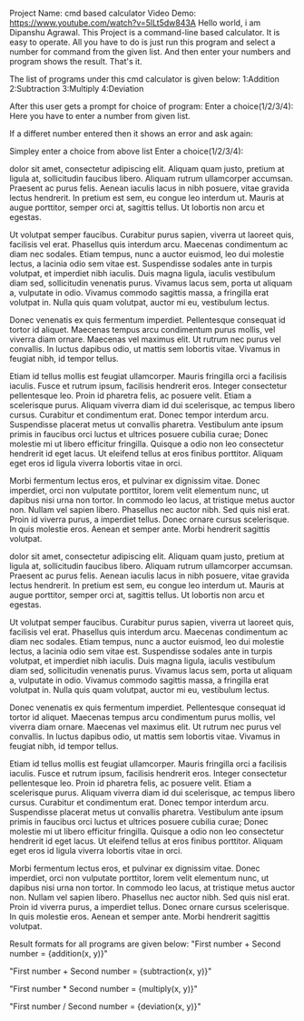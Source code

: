 Project Name: cmd based calculator
Video Demo: https://www.youtube.com/watch?v=5lLt5dw843A
Hello world, i am Dipanshu Agrawal. This Project is a command-line based calculator.
It is easy to operate.
All you have to do is just run this program and select a number for command from the given list.
And then enter your numbers and program shows the result. That's it.

The list of programs under this cmd calculator is given below:
1:Addition
2:Subtraction
3:Multiply
4:Deviation

After this user gets a prompt for choice of program:
Enter a choice(1/2/3/4):
Here you have to enter a number from given list.

If a differet number entered then it shows an error and ask again:

Simpley enter a choice from above list
Enter a choice(1/2/3/4):

dolor sit amet, consectetur adipiscing elit. Aliquam quam justo, pretium at ligula at, sollicitudin faucibus libero. Aliquam rutrum ullamcorper accumsan. Praesent ac purus felis. Aenean iaculis lacus in nibh posuere, vitae gravida lectus hendrerit. In pretium est sem, eu congue leo interdum ut. Mauris at augue porttitor, semper orci at, sagittis tellus. Ut lobortis non arcu et egestas.

Ut volutpat semper faucibus. Curabitur purus sapien, viverra ut laoreet quis, facilisis vel erat. Phasellus quis interdum arcu. Maecenas condimentum ac diam nec sodales. Etiam tempus, nunc a auctor euismod, leo dui molestie lectus, a lacinia odio sem vitae est. Suspendisse sodales ante in turpis volutpat, et imperdiet nibh iaculis. Duis magna ligula, iaculis vestibulum diam sed, sollicitudin venenatis purus. Vivamus lacus sem, porta ut aliquam a, vulputate in odio. Vivamus commodo sagittis massa, a fringilla erat volutpat in. Nulla quis quam volutpat, auctor mi eu, vestibulum lectus.

Donec venenatis ex quis fermentum imperdiet. Pellentesque consequat id tortor id aliquet. Maecenas tempus arcu condimentum purus mollis, vel viverra diam ornare. Maecenas vel maximus elit. Ut rutrum nec purus vel convallis. In luctus dapibus odio, ut mattis sem lobortis vitae. Vivamus in feugiat nibh, id tempor tellus.

Etiam id tellus mollis est feugiat ullamcorper. Mauris fringilla orci a facilisis iaculis. Fusce et rutrum ipsum, facilisis hendrerit eros. Integer consectetur pellentesque leo. Proin id pharetra felis, ac posuere velit. Etiam a scelerisque purus. Aliquam viverra diam id dui scelerisque, ac tempus libero cursus. Curabitur et condimentum erat. Donec tempor interdum arcu. Suspendisse placerat metus ut convallis pharetra. Vestibulum ante ipsum primis in faucibus orci luctus et ultrices posuere cubilia curae; Donec molestie mi ut libero efficitur fringilla. Quisque a odio non leo consectetur hendrerit id eget lacus. Ut eleifend tellus at eros finibus porttitor. Aliquam eget eros id ligula viverra lobortis vitae in orci.

Morbi fermentum lectus eros, et pulvinar ex dignissim vitae. Donec imperdiet, orci non vulputate porttitor, lorem velit elementum nunc, ut dapibus nisi urna non tortor. In commodo leo lacus, at tristique metus auctor non. Nullam vel sapien libero. Phasellus nec auctor nibh. Sed quis nisl erat. Proin id viverra purus, a imperdiet tellus. Donec ornare cursus scelerisque. In quis molestie eros. Aenean et semper ante. Morbi hendrerit sagittis volutpat.

dolor sit amet, consectetur adipiscing elit. Aliquam quam justo, pretium at ligula at, sollicitudin faucibus libero. Aliquam rutrum ullamcorper accumsan. Praesent ac purus felis. Aenean iaculis lacus in nibh posuere, vitae gravida lectus hendrerit. In pretium est sem, eu congue leo interdum ut. Mauris at augue porttitor, semper orci at, sagittis tellus. Ut lobortis non arcu et egestas.

Ut volutpat semper faucibus. Curabitur purus sapien, viverra ut laoreet quis, facilisis vel erat. Phasellus quis interdum arcu. Maecenas condimentum ac diam nec sodales. Etiam tempus, nunc a auctor euismod, leo dui molestie lectus, a lacinia odio sem vitae est. Suspendisse sodales ante in turpis volutpat, et imperdiet nibh iaculis. Duis magna ligula, iaculis vestibulum diam sed, sollicitudin venenatis purus. Vivamus lacus sem, porta ut aliquam a, vulputate in odio. Vivamus commodo sagittis massa, a fringilla erat volutpat in. Nulla quis quam volutpat, auctor mi eu, vestibulum lectus.

Donec venenatis ex quis fermentum imperdiet. Pellentesque consequat id tortor id aliquet. Maecenas tempus arcu condimentum purus mollis, vel viverra diam ornare. Maecenas vel maximus elit. Ut rutrum nec purus vel convallis. In luctus dapibus odio, ut mattis sem lobortis vitae. Vivamus in feugiat nibh, id tempor tellus.

Etiam id tellus mollis est feugiat ullamcorper. Mauris fringilla orci a facilisis iaculis. Fusce et rutrum ipsum, facilisis hendrerit eros. Integer consectetur pellentesque leo. Proin id pharetra felis, ac posuere velit. Etiam a scelerisque purus. Aliquam viverra diam id dui scelerisque, ac tempus libero cursus. Curabitur et condimentum erat. Donec tempor interdum arcu. Suspendisse placerat metus ut convallis pharetra. Vestibulum ante ipsum primis in faucibus orci luctus et ultrices posuere cubilia curae; Donec molestie mi ut libero efficitur fringilla. Quisque a odio non leo consectetur hendrerit id eget lacus. Ut eleifend tellus at eros finibus porttitor. Aliquam eget eros id ligula viverra lobortis vitae in orci.

Morbi fermentum lectus eros, et pulvinar ex dignissim vitae. Donec imperdiet, orci non vulputate porttitor, lorem velit elementum nunc, ut dapibus nisi urna non tortor. In commodo leo lacus, at tristique metus auctor non. Nullam vel sapien libero. Phasellus nec auctor nibh. Sed quis nisl erat. Proin id viverra purus, a imperdiet tellus. Donec ornare cursus scelerisque. In quis molestie eros. Aenean et semper ante. Morbi hendrerit sagittis volutpat.

Result formats for all programs are given below:
"First number + Second number = {addition(x, y)}"

"First number + Second number = {subtraction(x, y)}"

"First number * Second number = {multiply(x, y)}"

"First number / Second number = {deviation(x, y)}"
